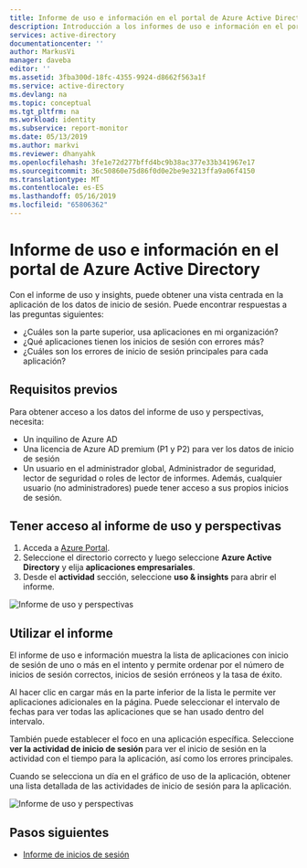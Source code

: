 ```yaml
---
title: Informe de uso e información en el portal de Azure Active Directory | Microsoft Docs
description: Introducción a los informes de uso e información en el portal de Azure Active Directory
services: active-directory
documentationcenter: ''
author: MarkusVi
manager: daveba
editor: ''
ms.assetid: 3fba300d-18fc-4355-9924-d8662f563a1f
ms.service: active-directory
ms.devlang: na
ms.topic: conceptual
ms.tgt_pltfrm: na
ms.workload: identity
ms.subservice: report-monitor
ms.date: 05/13/2019
ms.author: markvi
ms.reviewer: dhanyahk
ms.openlocfilehash: 3fe1e72d277bffd4bc9b38ac377e33b341967e17
ms.sourcegitcommit: 36c50860e75d86f0d0e2be9e3213ffa9a06f4150
ms.translationtype: MT
ms.contentlocale: es-ES
ms.lasthandoff: 05/16/2019
ms.locfileid: "65806362"
---
```

# <a name="usage-and-insights-report-in-the-azure-active-directory-portal"></a>Informe de uso e información en el portal de Azure Active Directory

Con el informe de uso y insights, puede obtener una vista centrada en la aplicación de los datos de inicio de sesión. Puede encontrar respuestas a las preguntas siguientes:

*   ¿Cuáles son la parte superior, usa aplicaciones en mi organización?
*   ¿Qué aplicaciones tienen los inicios de sesión con errores más? 
*   ¿Cuáles son los errores de inicio de sesión principales para cada aplicación?

## <a name="prerequisites"></a>Requisitos previos 

Para obtener acceso a los datos del informe de uso y perspectivas, necesita:

* Un inquilino de Azure AD
* Una licencia de Azure AD premium (P1 y P2) para ver los datos de inicio de sesión
* Un usuario en el administrador global, Administrador de seguridad, lector de seguridad o roles de lector de informes. Además, cualquier usuario (no administradores) puede tener acceso a sus propios inicios de sesión. 

## <a name="access-the-usage-and-insights-report"></a>Tener acceso al informe de uso y perspectivas

1. Acceda a [Azure Portal](https://portal.azure.com).
2. Seleccione el directorio correcto y luego seleccione **Azure Active Directory** y elija **aplicaciones empresariales**.
3. Desde el **actividad** sección, seleccione **uso & insights** para abrir el informe. 

![Informe de uso y perspectivas](./media/concept-usage-insights-report/main-menu.png)
                                     

## <a name="use-the-report"></a>Utilizar el informe

El informe de uso e información muestra la lista de aplicaciones con inicio de sesión de uno o más en el intento y permite ordenar por el número de inicios de sesión correctos, inicios de sesión erróneos y la tasa de éxito.

Al hacer clic en cargar más en la parte inferior de la lista le permite ver aplicaciones adicionales en la página. Puede seleccionar el intervalo de fechas para ver todas las aplicaciones que se han usado dentro del intervalo.

También puede establecer el foco en una aplicación específica. Seleccione **ver la actividad de inicio de sesión** para ver el inicio de sesión en la actividad con el tiempo para la aplicación, así como los errores principales.  

Cuando se selecciona un día en el gráfico de uso de la aplicación, obtener una lista detallada de las actividades de inicio de sesión para la aplicación.  

![Informe de uso y perspectivas](./media/concept-usage-insights-report/usage-and-insights-report.png)

## <a name="next-steps"></a>Pasos siguientes

* [Informe de inicios de sesión](concept-sign-ins.md)